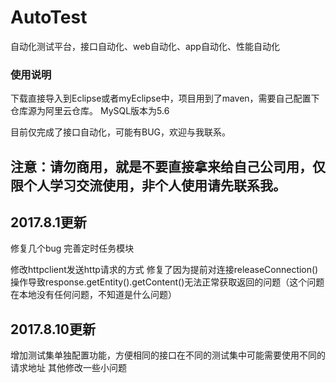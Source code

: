 # AutoTest
自动化测试平台，接口自动化、web自动化、app自动化、性能自动化

### 使用说明
下载直接导入到Eclipse或者myEclipse中，项目用到了maven，需要自己配置下仓库源为阿里云仓库。
MySQL版本为5.6

目前仅完成了接口自动化，可能有BUG，欢迎与我联系。

## 注意：请勿商用，就是不要直接拿来给自己公司用，仅限个人学习交流使用，非个人使用请先联系我。

## 2017.8.1更新
修复几个bug
完善定时任务模块

修改httpclient发送http请求的方式
修复了因为提前对连接releaseConnection()操作导致response.getEntity().getContent()无法正常获取返回的问题（这个问题在本地没有任何问题，不知道是什么问题）

## 2017.8.10更新
增加测试集单独配置功能，方便相同的接口在不同的测试集中可能需要使用不同的请求地址
其他修改一些小问题
